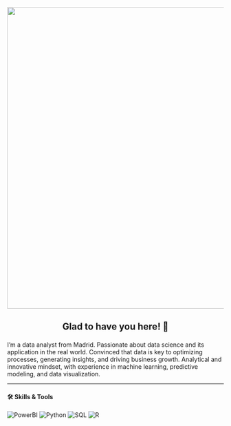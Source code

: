 <img src="https://i.imgur.com/PSEpN7J.gif" width="1000" height="700"/>



## <p align="center">Glad to have you here! 👋</p>

I’m a data analyst from Madrid. Passionate about data science and its application in the real world.
Convinced that data is key to optimizing processes, generating insights, and driving business growth.
Analytical and innovative mindset, with experience in machine learning, predictive modeling, and data visualization.
<br>

---
#### <p align="left">🛠️ Skills & Tools </p>

![PowerBI](https://img.shields.io/badge/-PowerBI-%23E44D27?style=flat-square&logo=powerbi&logoColor=ffffff)
![Python](https://img.shields.io/badge/-Python-%231572B6?style=flat-square&logo=Python&logoColor=ffffff)
![SQL](https://img.shields.io/badge/-MySQL-%23F7DF1C?style=flat-square&logo=MySQL&logoColor=ffffff&labelColor=%ffffff&color=%23FFCE5A)
![R](https://img.shields.io/badge/-R-007ACC?style=flat-square&logo=r&logoColor=white)
